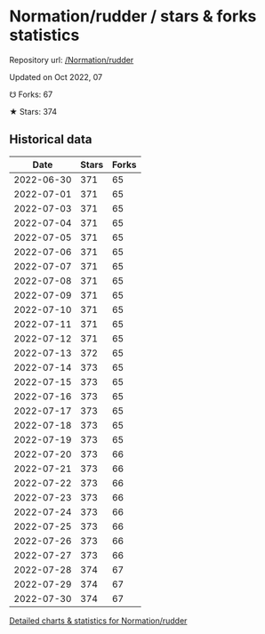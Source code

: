 # Normation/rudder / stars & forks statistics

Repository url: [/Normation/rudder](https://github.com/Normation/rudder)

Updated on Oct 2022, 07

☋ Forks: 67

★ Stars: 374

## Historical data
| Date | Stars | Forks |
|------|-------|-------|
| 2022-06-30 | 371 | 65 | 
| 2022-07-01 | 371 | 65 | 
| 2022-07-03 | 371 | 65 | 
| 2022-07-04 | 371 | 65 | 
| 2022-07-05 | 371 | 65 | 
| 2022-07-06 | 371 | 65 | 
| 2022-07-07 | 371 | 65 | 
| 2022-07-08 | 371 | 65 | 
| 2022-07-09 | 371 | 65 | 
| 2022-07-10 | 371 | 65 | 
| 2022-07-11 | 371 | 65 | 
| 2022-07-12 | 371 | 65 | 
| 2022-07-13 | 372 | 65 | 
| 2022-07-14 | 373 | 65 | 
| 2022-07-15 | 373 | 65 | 
| 2022-07-16 | 373 | 65 | 
| 2022-07-17 | 373 | 65 | 
| 2022-07-18 | 373 | 65 | 
| 2022-07-19 | 373 | 65 | 
| 2022-07-20 | 373 | 66 | 
| 2022-07-21 | 373 | 66 | 
| 2022-07-22 | 373 | 66 | 
| 2022-07-23 | 373 | 66 | 
| 2022-07-24 | 373 | 66 | 
| 2022-07-25 | 373 | 66 | 
| 2022-07-26 | 373 | 66 | 
| 2022-07-27 | 373 | 66 | 
| 2022-07-28 | 374 | 67 | 
| 2022-07-29 | 374 | 67 | 
| 2022-07-30 | 374 | 67 | 


[Detailed charts & statistics for Normation/rudder](https://reviewgithub.com/rep/Normation/rudder)
